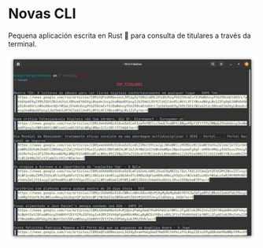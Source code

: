 # Novas CLI
Pequena aplicación escrita en Rust 🦀 para consulta de titulares a través da terminal.

![alt text](https://github.com/mmouzo/novas/blob/master/resources/Captura%20de%20pantalla%20de%202023-03-07%2017-38-36.png?raw=true)
